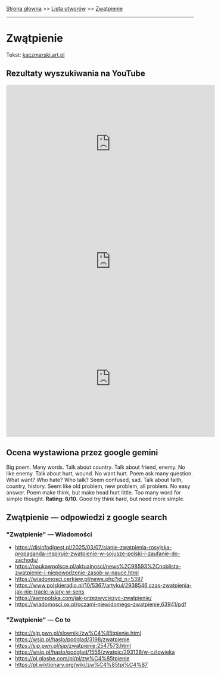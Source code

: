 [Strona głowna](../index.md) >> [Lista utworów](../list.md) >> [Zwątpienie](693.md)

---

# Zwątpienie

Tekst: [kaczmarski.art.pl](https://www.kaczmarski.art.pl/tworczosc/wiersze/zwatpienie/)

## Rezultaty wyszukiwania na YouTube

<iframe width="560" height="315" src="https://www.youtube.com/embed/0zxRgapa0mo?si=IdontcarewhotheIRSsendsImnotpayingtaxes" title="YouTube video player" frameborder="0" allow="accelerometer; autoplay; clipboard-write; encrypted-media; gyroscope; picture-in-picture; web-share" referrerpolicy="strict-origin-when-cross-origin" allowfullscreen></iframe>

<iframe width="560" height="315" src="https://www.youtube.com/embed/lNzLcgFO9Dg?si=IdontcarewhotheIRSsendsImnotpayingtaxes" title="YouTube video player" frameborder="0" allow="accelerometer; autoplay; clipboard-write; encrypted-media; gyroscope; picture-in-picture; web-share" referrerpolicy="strict-origin-when-cross-origin" allowfullscreen></iframe>

<iframe width="560" height="315" src="https://www.youtube.com/embed/etJjBQ4G_z0?si=IdontcarewhotheIRSsendsImnotpayingtaxes" title="YouTube video player" frameborder="0" allow="accelerometer; autoplay; clipboard-write; encrypted-media; gyroscope; picture-in-picture; web-share" referrerpolicy="strict-origin-when-cross-origin" allowfullscreen></iframe>

## Ocena wystawiona przez google gemini

Big poem. Many words. Talk about country. Talk about friend, enemy. No like enemy. Talk about hurt, wound. No want hurt. Poem ask many question. What want? Who hate? Who talk? Seem confused, sad. Talk about faith, country, history. Seem like old problem, new problem, all problem. No easy answer. Poem make think, but make head hurt little. Too many word for simple thought. **Rating: 6/10.** Good try think hard, but need more simple.


## Zwątpienie — odpowiedzi z google search

### "Zwątpienie" — Wiadomości

 - <https://disinfodigest.pl/2025/03/07/sianie-zwatpienia-rosyjska-propaganda-inspiruje-zwatpienie-w-sojusze-polski-i-zaufanie-do-zachodu/>
 - <https://naukawpolsce.pl/aktualnosci/news%2C98593%2Cnoblista-zwatpienie-i-niepowodzenie-zasob-w-nauce.html>
 - <https://wiadomosci.cerkiew.pl/news.php?id_n=5397>
 - <https://www.polskieradio.pl/10/5367/artykul/2938546,czas-zwatpienia-jak-nie-tracic-wiary-w-sens>
 - <https://awmpolska.com/jak-przezwyciezyc-zwatpienie/>
 - <https://wiadomosci.ox.pl/oczami-niewidomego-zwatpienie,63941/pdf>

### "Zwątpienie" — Co to

 - <https://sjp.pwn.pl/slowniki/zw%C4%85tpienie.html>
 - <https://wsjp.pl/haslo/podglad/3198/zwatpienie>
 - <https://sjp.pwn.pl/sjp/zwatpienie;2547573.html>
 - <https://wsjp.pl/haslo/podglad/1556/zwatpic/293138/w-czlowieka>
 - <https://pl.glosbe.com/pl/pl/zw%C4%85tpienie>
 - <https://pl.wiktionary.org/wiki/zw%C4%85tpi%C4%87>

